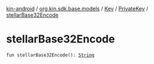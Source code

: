 [kin-android](../../../index.md) / [org.kin.sdk.base.models](../../index.md) / [Key](../index.md) / [PrivateKey](index.md) / [stellarBase32Encode](./stellar-base32-encode.md)

# stellarBase32Encode

`fun stellarBase32Encode(): `[`String`](https://kotlinlang.org/api/latest/jvm/stdlib/kotlin/-string/index.html)
